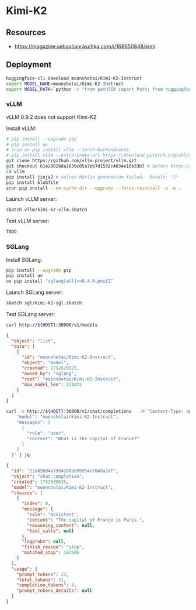 # Kimi-K2

## Resources
* https://magazine.sebastianraschka.com/i/168650848/kimi

## Deployment

```bash
huggingface-cli download moonshotai/Kimi-K2-Instruct
export MODEL_NAME=moonshotai/Kimi-K2-Instruct
export MODEL_PATH=`python -c "from pathlib import Path; from huggingface_hub import hf_hub_download; print(Path(hf_hub_download('$MODEL_NAME', filename='config.json')).parent)"`
```

### vLLM

vLLM 0.9.2 does not support Kimi-K2

Install vLLM:
```bash
# pip install --upgrade pip
# pip install uv
# srun uv pip install vllm --torch-backend=auto
# pip install vllm --extra-index-url https://download.pytorch.org/whl/cu128
git clone https://github.com/vllm-project/vllm.git
git checkout 61e20828da1639c05a7bb7d1592c4834e10b33b7 # before https://github.com/vllm-project/vllm/pull/20769 fix: https://github.com/vllm-project/vllm/pull/21020
cd vllm
pip install jinja2 # solves Marlin generation failed.  Result: "1"
pip install blobfile
srun pip install --no-cache-dir --upgrade --force-reinstall -v -e .
```

Launch vLLM server:
```bash
sbatch vllm/kimi-k2-vllm.sbatch
```

Test vLLM server:
```bash
TODO
```

### SGLang

Install SGLang:
```bash
pip install --upgrade pip
pip install uv
uv pip install "sglang[all]>=0.4.9.post2"
```

Launch SGLang server:
```bash
sbatch sgl/kimi-k2-sgl.sbatch
```

Test SGLang server:

```bash
curl http://${HOST}:30000/v1/models
```

```json
{
  "object": "list",
  "data": [
    {
      "id": "moonshotai/Kimi-K2-Instruct",
      "object": "model",
      "created": 1752629925,
      "owned_by": "sglang",
      "root": "moonshotai/Kimi-K2-Instruct",
      "max_model_len": 131072
    }
  ]
}
```

```bash
curl -s http://${HOST}:30000/v1/chat/completions   -H "Content-Type: application/json"   -d '{
    "model": "moonshotai/Kimi-K2-Instruct",
    "messages": [
      {
        "role": "user",
        "content": "What is the capital of France?"
      }
    ]
  }' | jq
```

```json
{
  "id": "22a858d4a7904289bb99554e7049a2ef",
  "object": "chat.completion",
  "created": 1752630015,
  "model": "moonshotai/Kimi-K2-Instruct",
  "choices": [
    {
      "index": 0,
      "message": {
        "role": "assistant",
        "content": "The capital of France is Paris.",
        "reasoning_content": null,
        "tool_calls": null
      },
      "logprobs": null,
      "finish_reason": "stop",
      "matched_stop": 163586
    }
  ],
  "usage": {
    "prompt_tokens": 23,
    "total_tokens": 31,
    "completion_tokens": 8,
    "prompt_tokens_details": null
  }
}
```
